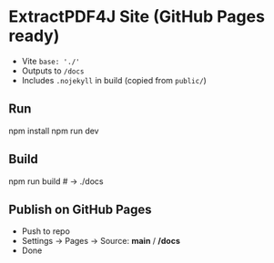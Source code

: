 # ExtractPDF4J Site (GitHub Pages ready)

- Vite `base: './'`
- Outputs to `/docs`
- Includes `.nojekyll` in build (copied from `public/`)

## Run
npm install
npm run dev

## Build
npm run build   # -> ./docs

## Publish on GitHub Pages
- Push to repo
- Settings → Pages → Source: **main** / **/docs**
- Done
